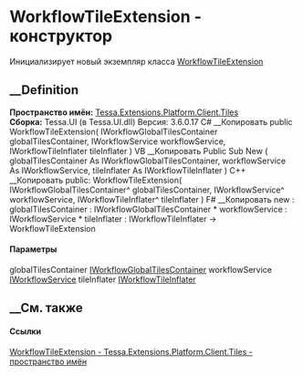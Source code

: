 # WorkflowTileExtension - конструктор
Инициализирует новый экземпляр класса
[WorkflowTileExtension](T_Tessa_Extensions_Platform_Client_Tiles_WorkflowTileExtension.htm)
##  __Definition
 **Пространство имён:**
[Tessa.Extensions.Platform.Client.Tiles](N_Tessa_Extensions_Platform_Client_Tiles.htm)  
 **Сборка:** Tessa.UI (в Tessa.UI.dll) Версия: 3.6.0.17
C# __Копировать
     public WorkflowTileExtension(
    	IWorkflowGlobalTilesContainer globalTilesContainer,
    	IWorkflowService workflowService,
    	IWorkflowTileInflater tileInflater
    )
VB __Копировать
     Public Sub New ( 
    	globalTilesContainer As IWorkflowGlobalTilesContainer,
    	workflowService As IWorkflowService,
    	tileInflater As IWorkflowTileInflater
    )
C++ __Копировать
     public:
    WorkflowTileExtension(
    	IWorkflowGlobalTilesContainer^ globalTilesContainer, 
    	IWorkflowService^ workflowService, 
    	IWorkflowTileInflater^ tileInflater
    )
F# __Копировать
     new : 
            globalTilesContainer : IWorkflowGlobalTilesContainer * 
            workflowService : IWorkflowService * 
            tileInflater : IWorkflowTileInflater -> WorkflowTileExtension
#### Параметры
globalTilesContainer
[IWorkflowGlobalTilesContainer](T_Tessa_UI_Workflow_IWorkflowGlobalTilesContainer.htm)
workflowService [IWorkflowService](T_Tessa_Workflow_IWorkflowService.htm)
tileInflater
[IWorkflowTileInflater](T_Tessa_UI_Workflow_IWorkflowTileInflater.htm)
## __См. также
#### Ссылки
[WorkflowTileExtension -
](T_Tessa_Extensions_Platform_Client_Tiles_WorkflowTileExtension.htm)
[Tessa.Extensions.Platform.Client.Tiles - пространство
имён](N_Tessa_Extensions_Platform_Client_Tiles.htm)
